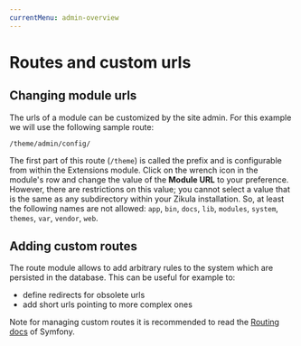 ```yaml
---
currentMenu: admin-overview
---
```

# Routes and custom urls

## Changing module urls

The urls of a module can be customized by the site admin. For this example we will use the following sample route:

`/theme/admin/config/`

The first part of this route (`/theme`) is called the prefix and is configurable from within the Extensions module.
Click on the wrench icon in the module's row and change the value of the **Module URL** to your preference. However,
there are restrictions on this value; you cannot select a value that is the same as any subdirectory within your
Zikula installation. So, at least the following names are not allowed: `app`, `bin`, `docs`, `lib`, `modules`, 
`system`, `themes`, `var`, `vendor`, `web`.

## Adding custom routes

The route module allows to add arbitrary rules to the system which are persisted in the database.
This can be useful for example to:

- define redirects for obsolete urls
- add short urls pointing to more complex ones

Note for managing custom routes it is recommended to read the [Routing docs](https://symfony.com/doc/current/routing.html)
of Symfony.
